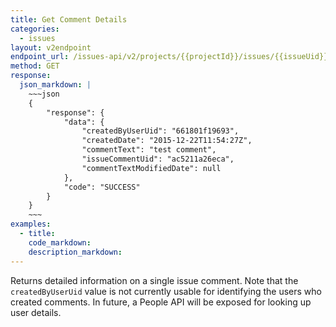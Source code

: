 ```yaml
---
title: Get Comment Details
categories:
  - issues
layout: v2endpoint
endpoint_url: /issues-api/v2/projects/{{projectId}}/issues/{{issueUid}}/comments/{{issueCommentUid}}
method: GET
response:
  json_markdown: |
    ~~~json
    {
        "response": {
            "data": {
                "createdByUserUid": "661801f19693",
                "createdDate": "2015-12-22T11:54:27Z",
                "commentText": "test comment",
                "issueCommentUid": "ac5211a26eca",
                "commentTextModifiedDate": null
            },
            "code": "SUCCESS"
        }
    }
    ~~~
examples:
  - title:
    code_markdown:
    description_markdown:
---
```


Returns detailed information on a single issue comment. Note that the `createdByUserUid` value is not currently usable for identifying the users who created comments. In future, a People API will be exposed for looking up user details.